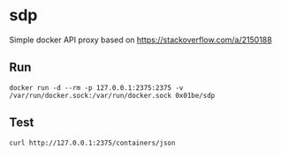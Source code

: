 # sdp

Simple docker API proxy based on https://stackoverflow.com/a/2150188

## Run

```
docker run -d --rm -p 127.0.0.1:2375:2375 -v /var/run/docker.sock:/var/run/docker.sock 0x01be/sdp
```

## Test

`curl http://127.0.0.1:2375/containers/json`

